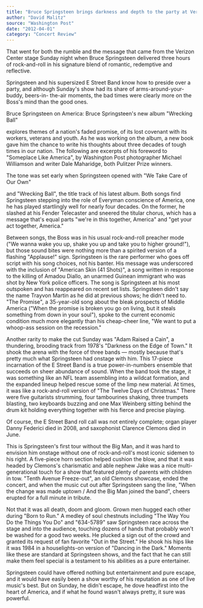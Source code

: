 ```yaml
---
title: "Bruce Springsteen brings darkness and depth to the party at Verizon Center"
author: "David Malitz"
source: "Washington Post"
date: "2012-04-01"
category: "Concert Review"
---
```


That went for both the rumble and the message that came from the Verizon Center stage Sunday night when Bruce Springsteen delivered three hours of rock-and-roll in his signature blend of romantic, redemptive and reflective.

Springsteen and his supersized E Street Band know how to preside over a party, and although Sunday's show had its share of arms-around-your-buddy, beers-in- the-air moments, the bad times were clearly more on the Boss's mind than the good ones.

Bruce Springsteen on America: Bruce Springsteen's new album "Wrecking Ball"

explores themes of a nation's faded promise, of its lost covenant with its workers, veterans and youth. As he was working on the album, a new book gave him the chance to write his thoughts about three decades of tough times in our nation. The following are excerpts of his foreword to "Someplace Like America", by Washington Post photographer Michael Williamson and writer Dale Maharidge, both Pulitzer Prize winners.

The tone was set early when Springsteen opened with "We Take Care of Our Own"

and "Wrecking Ball", the title track of his latest album. Both songs find Springsteen stepping into the role of Everyman conscience of America, one he has played startlingly well for nearly four decades. On the former, he slashed at his Fender Telecaster and sneered the titular chorus, which has a message that's equal parts "we're in this together, America" and "get your act together, America."

Between songs, the Boss was in his usual rock-and-roll preacher mode ("We wanna wake you up, shake you up and take you to higher ground!"), but those sound bites were nothing more than a spirited version of a flashing "Applause!" sign. Springsteen is the rare performer who goes off script with his song choices, not his banter. His message was underscored with the inclusion of "American Skin (41 Shots)", a song written in response to the killing of Amadou Diallo, an unarmed Guinean immigrant who was shot by New York police officers. The song is Springsteen at his most outspoken and has reappeared on recent set lists. Springsteen didn't say the name Trayvon Martin as he did at previous shows; he didn't need to. "The Promise", a 35-year-old song about the bleak prospects of Middle America ("When the promise is broken you go on living, but it steals something from down in your soul"), spoke to the current economic condition much more elegantly than his cheap-cheer line, "We want to put a whoop-ass session on the recession."

Another rarity to make the cut Sunday was "Adam Raised a Cain", a thundering, brooding track from 1978's "Darkness on the Edge of Town." It shook the arena with the force of three bands — mostly because that's pretty much what Springsteen had onstage with him. This 17-piece incarnation of the E Street Band is a true power-in-numbers ensemble that succeeds on sheer abundance of sound. When the band took the stage, it was something like an NFL team assembling into a wildcat formation, and the expanded lineup helped rescue some of the limp new material. At times, it was like a rock-and-roll version of "The Twelve Days of Christmas." There were five guitarists strumming, four tambourines shaking, three trumpets blasting, two keyboards buzzing and one Max Weinberg sitting behind the drum kit holding everything together with his fierce and precise playing.

Of course, the E Street Band roll call was not entirely complete; organ player Danny Federici died in 2008, and saxophonist Clarence Clemons died in June.

This is Springsteen's first tour without the Big Man, and it was hard to envision him onstage without one of rock-and-roll's most iconic sidemen to his right. A five-piece horn section helped cushion the blow, and that it was headed by Clemons's charismatic and able nephew Jake was a nice multi- generational touch for a show that featured plenty of parents with children in tow. "Tenth Avenue Freeze-out", an old Clemons showcase, ended the concert, and when the music cut out after Springsteen sang the line, "When the change was made uptown / And the Big Man joined the band", cheers erupted for a full minute in tribute.

Not that it was all death, doom and gloom. Grown men hugged each other during "Born to Run." A medley of soul chestnuts including "The Way You Do the Things You Do" and "634-5789" saw Springsteen race across the stage and into the audience, touching dozens of hands that probably won't be washed for a good two weeks. He plucked a sign out of the crowd and granted its request of fan favorite "Out in the Street." He shook his hips like it was 1984 in a houselights-on version of "Dancing in the Dark." Moments like these are standard at Springsteen shows, and the fact that he can still make them feel special is a testament to his abilities as a pure entertainer.

Springsteen could have offered nothing but entertainment and pure escape, and it would have easily been a show worthy of his reputation as one of live music's best. But on Sunday, he didn't escape, he dove headfirst into the heart of America, and if what he found wasn't always pretty, it sure was powerful.
